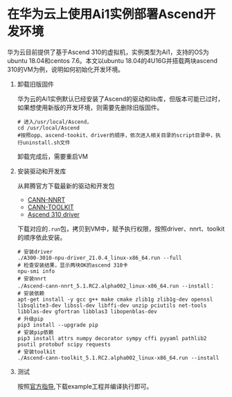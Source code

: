 # 在华为云上使用Ai1实例部署Ascend开发环境

华为云目前提供了基于Ascend 310的虚拟机，实例类型为Ai1，支持的OS为ubuntu 18.04和centos 7.6。本文以ubuntu 18.04的4U16G并搭载两块ascend 310的VM为例，说明如何初始化开发环境。

1. 卸载旧版固件

    华为云的Ai1实例默认已经安装了Ascend的驱动和lib库，但版本可能已过时，如果想使用新版的开发环境，则需要先删除旧版固件。

    ```shell
    # 进入/usr/local/Ascend，
    cd /usr/local/Ascend
    #按照opp、ascend-tookit、driver的顺序，依次进入相关目录的script目录中，执行uninstall.sh文件
    ```

    卸载完成后，需要重启VM

2. 安装驱动和开发库

    从昇腾官方下载最新的驱动和开发包

    - [CANN-NNRT](https://www.hiascend.com/software/cann/community)
    - [CANN-TOOLKIT](https://www.hiascend.com/software/cann/community)
    - [Ascend 310 driver](https://www.hiascend.com/hardware/firmware-drivers?tag=community)

    下载对应的`.run`包，拷贝到VM中，赋予执行权限，按照driver、nnrt、toolkit的顺序依此安装。

    ```shell
    # 安装driver
    ./A300-3010-npu-driver_21.0.4_linux-x86_64.run --full
    # 检查安装结果，显示两块OK的ascend 310卡
    npu-smi info
    # 安装nnrt
    ./Ascend-cann-nnrt_5.1.RC2.alpha002_linux-x86_64.run --install：
    # 安装依赖
    apt-get install -y gcc g++ make cmake zlib1g zlib1g-dev openssl libsqlite3-dev libssl-dev libffi-dev unzip pciutils net-tools libblas-dev gfortran libblas3 libopenblas-dev
    # 升级pip
    pip3 install --upgrade pip
    # 安装pip依赖
    pip3 install attrs numpy decorator sympy cffi pyyaml pathlib2 psutil protobuf scipy requests
    # 安装toolkit
    ./Ascend-cann-toolkit_5.1.RC2.alpha002_linux-x86_64.run --install
    ```

3. 测试

    按照[官方指导](https://www.hiascend.com/document/detail/zh/CANNCommunityEdition/51RC2alpha002/infacldevg/aclcppdevg/aclcppdevg_000001.html),下载example工程并编译执行即可。

